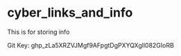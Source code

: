 # cyber_links_and_info
This is for storing info

Git Key: 
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
